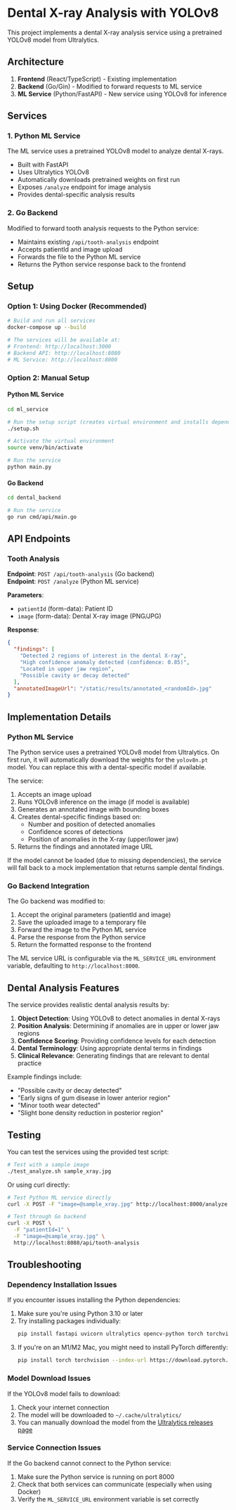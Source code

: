 # Dental X-ray Analysis with YOLOv8

This project implements a dental X-ray analysis service using a pretrained YOLOv8 model from Ultralytics.

## Architecture

1. **Frontend** (React/TypeScript) - Existing implementation
2. **Backend** (Go/Gin) - Modified to forward requests to ML service
3. **ML Service** (Python/FastAPI) - New service using YOLOv8 for inference

## Services

### 1. Python ML Service

The ML service uses a pretrained YOLOv8 model to analyze dental X-rays.

- Built with FastAPI
- Uses Ultralytics YOLOv8
- Automatically downloads pretrained weights on first run
- Exposes `/analyze` endpoint for image analysis
- Provides dental-specific analysis results

### 2. Go Backend

Modified to forward tooth analysis requests to the Python service:

- Maintains existing `/api/tooth-analysis` endpoint
- Accepts patientId and image upload
- Forwards the file to the Python ML service
- Returns the Python service response back to the frontend

## Setup

### Option 1: Using Docker (Recommended)

```bash
# Build and run all services
docker-compose up --build

# The services will be available at:
# Frontend: http://localhost:3000
# Backend API: http://localhost:8080
# ML Service: http://localhost:8000
```

### Option 2: Manual Setup

#### Python ML Service

```bash
cd ml_service

# Run the setup script (creates virtual environment and installs dependencies)
./setup.sh

# Activate the virtual environment
source venv/bin/activate

# Run the service
python main.py
```

#### Go Backend

```bash
cd dental_backend

# Run the service
go run cmd/api/main.go
```

## API Endpoints

### Tooth Analysis

**Endpoint**: `POST /api/tooth-analysis` (Go backend)  
**Endpoint**: `POST /analyze` (Python ML service)

**Parameters**:
- `patientId` (form-data): Patient ID
- `image` (form-data): Dental X-ray image (PNG/JPG)

**Response**:
```json
{
  "findings": [
    "Detected 2 regions of interest in the dental X-ray",
    "High confidence anomaly detected (confidence: 0.85)",
    "Located in upper jaw region",
    "Possible cavity or decay detected"
  ],
  "annotatedImageUrl": "/static/results/annotated_<randomId>.jpg"
}
```

## Implementation Details

### Python ML Service

The Python service uses a pretrained YOLOv8 model from Ultralytics. On first run, it will automatically download the weights for the `yolov8n.pt` model. You can replace this with a dental-specific model if available.

The service:
1. Accepts an image upload
2. Runs YOLOv8 inference on the image (if model is available)
3. Generates an annotated image with bounding boxes
4. Creates dental-specific findings based on:
   - Number and position of detected anomalies
   - Confidence scores of detections
   - Position of anomalies in the X-ray (upper/lower jaw)
5. Returns the findings and annotated image URL

If the model cannot be loaded (due to missing dependencies), the service will fall back to a mock implementation that returns sample dental findings.

### Go Backend Integration

The Go backend was modified to:
1. Accept the original parameters (patientId and image)
2. Save the uploaded image to a temporary file
3. Forward the image to the Python ML service
4. Parse the response from the Python service
5. Return the formatted response to the frontend

The ML service URL is configurable via the `ML_SERVICE_URL` environment variable, defaulting to `http://localhost:8000`.

## Dental Analysis Features

The service provides realistic dental analysis results by:

1. **Object Detection**: Using YOLOv8 to detect anomalies in dental X-rays
2. **Position Analysis**: Determining if anomalies are in upper or lower jaw regions
3. **Confidence Scoring**: Providing confidence levels for each detection
4. **Dental Terminology**: Using appropriate dental terms in findings
5. **Clinical Relevance**: Generating findings that are relevant to dental practice

Example findings include:
- "Possible cavity or decay detected"
- "Early signs of gum disease in lower anterior region"
- "Minor tooth wear detected"
- "Slight bone density reduction in posterior region"

## Testing

You can test the services using the provided test script:

```bash
# Test with a sample image
./test_analyze.sh sample_xray.jpg
```

Or using curl directly:

```bash
# Test Python ML service directly
curl -X POST -F "image=@sample_xray.jpg" http://localhost:8000/analyze

# Test through Go backend
curl -X POST \
  -F "patientId=1" \
  -F "image=@sample_xray.jpg" \
  http://localhost:8080/api/tooth-analysis
```

## Troubleshooting

### Dependency Installation Issues

If you encounter issues installing the Python dependencies:

1. Make sure you're using Python 3.10 or later
2. Try installing packages individually:
   ```bash
   pip install fastapi uvicorn ultralytics opencv-python torch torchvision
   ```
3. If you're on an M1/M2 Mac, you might need to install PyTorch differently:
   ```bash
   pip install torch torchvision --index-url https://download.pytorch.org/whl/cpu
   ```

### Model Download Issues

If the YOLOv8 model fails to download:
1. Check your internet connection
2. The model will be downloaded to `~/.cache/ultralytics/` 
3. You can manually download the model from the [Ultralytics releases page](https://github.com/ultralytics/assets/releases)

### Service Connection Issues

If the Go backend cannot connect to the Python service:
1. Make sure the Python service is running on port 8000
2. Check that both services can communicate (especially when using Docker)
3. Verify the `ML_SERVICE_URL` environment variable is set correctly